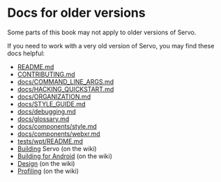 # Docs for older versions

Some parts of this book may not apply to older versions of Servo.

If you need to work with a very old version of Servo, you may find these docs helpful:

- [README.md](https://github.com/servo/servo/blob/099b5607b95bfc53ead51caee554175f2593f1d2/README.md)
- [CONTRIBUTING.md](https://github.com/servo/servo/blob/b79e2a0b6575364de01b1f89021aba0ec3fcf399/CONTRIBUTING.md)
- [docs/COMMAND_LINE_ARGS.md](https://github.com/servo/servo/blob/b79e2a0b6575364de01b1f89021aba0ec3fcf399/docs/COMMAND_LINE_ARGS.md)
- [docs/HACKING_QUICKSTART.md](https://github.com/servo/servo/blob/26bbfe9b551c268188d952b1b565da890d3eb6f4/docs/HACKING_QUICKSTART.md)
- [docs/ORGANIZATION.md](https://github.com/servo/servo/blob/cd2ab36759dc58acdeb2b8321c38b7345b524a63/docs/ORGANIZATION.md)
- [docs/STYLE_GUIDE.md](https://github.com/servo/servo/blob/b79e2a0b6575364de01b1f89021aba0ec3fcf399/docs/STYLE_GUIDE.md)
- [docs/debugging.md](https://github.com/servo/servo/blob/b79e2a0b6575364de01b1f89021aba0ec3fcf399/docs/debugging.md)
- [docs/glossary.md](https://github.com/servo/servo/blob/b79e2a0b6575364de01b1f89021aba0ec3fcf399/docs/glossary.md)
- [docs/components/style.md](https://github.com/servo/servo/blob/b79e2a0b6575364de01b1f89021aba0ec3fcf399/docs/components/style.md)
- [docs/components/webxr.md](https://github.com/servo/servo/blob/b79e2a0b6575364de01b1f89021aba0ec3fcf399/docs/components/webxr.md)
- [tests/wpt/README.md](https://github.com/servo/servo/blob/025a98773223412edd8a0032a44c60ee84d69eee/tests/wpt/README.md)
- [Building](https://github.com/servo/servo/wiki/Building/95a6f67d29c58d9269c55b9128dbf863339c7502) Servo (on the wiki)
- [Building for Android](https://github.com/servo/servo/wiki/Building-for-Android/77acd4dd5bfe40aa48d4df967259f89ffadab066) (on the wiki)
- [Design](https://github.com/servo/servo/wiki/Design/0941531122361aac8c88d582aa640ec689cdcdd1) (on the wiki)
- [Profiling](https://github.com/servo/servo/wiki/Profiling/1963e5c31e3319d7167f29181cbb6229cf7384eb) (on the wiki)
